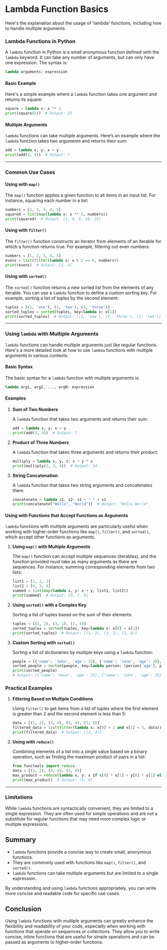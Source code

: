 # Lambda Function Basics

Here's the explanation about the usage of 'lambda' functions, including how to handle multiple arguments.

### Lambda Functions in Python

A `lambda` function in Python is a small anonymous function defined with the `lambda` keyword. It can take any number of arguments, but can only have one expression. The syntax is:

```python
lambda arguments: expression
```

#### Basic Example

Here's a simple example where a `lambda` function takes one argument and returns its square:

```python
square = lambda x: x ** 2
print(square(5))  # Output: 25
```

#### Multiple Arguments

`lambda` functions can take multiple arguments. Here’s an example where the `lambda` function takes two arguments and returns their sum:

```python
add = lambda x, y: x + y
print(add(3, 4))  # Output: 7
```

---

### Common Use Cases

#### Using with `map()`

The `map()` function applies a given function to all items in an input list. For instance, squaring each number in a list:

```python
numbers = [1, 2, 3, 4, 5]
squared = list(map(lambda x: x ** 2, numbers))
print(squared)  # Output: [1, 4, 9, 16, 25]
```

#### Using with `filter()`

The `filter()` function constructs an iterator from elements of an iterable for which a function returns true. For example, filtering out even numbers:

```python
numbers = [1, 2, 3, 4, 5]
evens = list(filter(lambda x: x % 2 == 0, numbers))
print(evens)  # Output: [2, 4]
```

#### Using with `sorted()`

The `sorted()` function returns a new sorted list from the elements of any iterable. You can use a `lambda` function to define a custom sorting key. For example, sorting a list of tuples by the second element:

```python
tuples = [(1, 'one'), (2, 'two'), (3, 'three')]
sorted_tuples = sorted(tuples, key=lambda x: x[1])
print(sorted_tuples)  # Output: [(1, 'one'), (3, 'three'), (2, 'two')]
```

---

### Using `lambda` with Multiple Arguments

`lambda` functions can handle multiple arguments just like regular functions. Here's a more detailed look at how to use `lambda` functions with multiple arguments in various contexts:

#### Basic Syntax

The basic syntax for a `lambda` function with multiple arguments is:

```python
lambda arg1, arg2, ..., argN: expression
```

#### Examples

1. **Sum of Two Numbers**

   A `lambda` function that takes two arguments and returns their sum:

   ```python
   add = lambda x, y: x + y
   print(add(3, 4))  # Output: 7
   ```

2. **Product of Three Numbers**

   A `lambda` function that takes three arguments and returns their product:

   ```python
   multiply = lambda x, y, z: x * y * z
   print(multiply(2, 3, 4))  # Output: 24
   ```

3. **String Concatenation**

   A `lambda` function that takes two string arguments and concatenates them:

   ```python
   concatenate = lambda s1, s2: s1 + " " + s2
   print(concatenate("Hello", "World"))  # Output: "Hello World"
   ```

#### Using with Functions that Accept Functions as Arguments

`lambda` functions with multiple arguments are particularly useful when working with higher-order functions like `map()`, `filter()`, and `sorted()`, which accept other functions as arguments.

1. **Using `map()` with Multiple Arguments**

   The `map()` function can accept multiple sequences (iterables), and the function provided must take as many arguments as there are sequences. For instance, summing corresponding elements from two lists:

   ```python
   list1 = [1, 2, 3]
   list2 = [4, 5, 6]
   summed = list(map(lambda x, y: x + y, list1, list2))
   print(summed)  # Output: [5, 7, 9]
   ```

2. **Using `sorted()` with a Complex Key**

   Sorting a list of tuples based on the sum of their elements:

   ```python
   tuples = [(1, 2), (3, 1), (2, 4)]
   sorted_tuples = sorted(tuples, key=lambda x: x[0] + x[1])
   print(sorted_tuples)  # Output: [(1, 2), (3, 1), (2, 4)]
   ```

3. **Custom Sorting with `sorted()`**

   Sorting a list of dictionaries by multiple keys using a `lambda` function:

   ```python
   people = [{'name': 'John', 'age': 25}, {'name': 'Jane', 'age': 30}, {'name': 'Dave', 'age': 25}]
   sorted_people = sorted(people, key=lambda person: (person['age'], person['name']))
   print(sorted_people)  
   # Output: [{'name': 'Dave', 'age': 25}, {'name': 'John', 'age': 25}, {'name': 'Jane', 'age': 30}]
   ```

### Practical Examples

1. **Filtering Based on Multiple Conditions**

   Using `filter()` to get items from a list of tuples where the first element is greater than 2 and the second element is less than 5:

   ```python
   data = [(1, 2), (3, 4), (5, 6), (7, 8)]
   filtered_data = list(filter(lambda x: x[0] > 2 and x[1] < 5, data))
   print(filtered_data)  # Output: [(3, 4)]
   ```

2. **Using with `reduce()`**

   Combining elements of a list into a single value based on a binary operation, such as finding the maximum product of pairs in a list:

   ```python
   from functools import reduce
   data = [(1, 2), (3, 4), (5, 6)]
   max_product = reduce(lambda x, y: x if x[0] * x[1] > y[0] * y[1] else y, data)
   print(max_product)  # Output: (5, 6)
   ```

---

### Limitations

While `lambda` functions are syntactically convenient, they are limited to a single expression. They are often used for simple operations and are not a substitute for regular functions that may need more complex logic or multiple expressions.

## Summary

- `lambda` functions provide a concise way to create small, anonymous functions.
- They are commonly used with functions like `map()`, `filter()`, and `sorted()`.
- `lambda` functions can take multiple arguments but are limited to a single expression.

By understanding and using `lambda` functions appropriately, you can write more concise and readable code for specific use cases.

## Conclusion

Using `lambda` functions with multiple arguments can greatly enhance the flexibility and readability of your code, especially when working with functions that operate on sequences or collections. They allow you to write concise, inline functions that are useful for simple operations and can be passed as arguments to higher-order functions.

